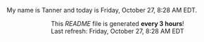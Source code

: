My name is Tanner and today is Friday, October 27, 8:28 AM EDT.

<p align="center">This <i>README</i> file is generated <b>every 3 hours</b>!</br>Last refresh: Friday, October 27, 8:28 AM EDT<br /></p>

